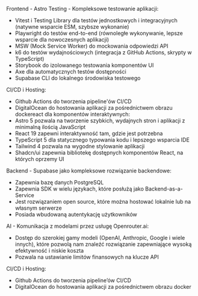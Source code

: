 Frontend - Astro Testing - Kompleksowe testowanie aplikacji:
- Vitest i Testing Library dla testów jednostkowych i integracyjnych (natywne wsparcie ESM, szybsze wykonanie)
- Playwright do testów end-to-end (równoległe wykonywanie, lepsze wsparcie dla nowoczesnych aplikacji)
- MSW (Mock Service Worker) do mockowania odpowiedzi API
- k6 do testów wydajnościowych (integracja z GitHub Actions, skrypty w TypeScript)
- Storybook do izolowanego testowania komponentów UI
- Axe dla automatycznych testów dostępności
- Supabase CLI do lokalnego środowiska testowego

CI/CD i Hosting:
- Github Actions do tworzenia pipeline'ów CI/CD
- DigitalOcean do hostowania aplikacji za pośrednictwem obrazu dockereact dla komponentów interaktywnych:
- Astro 5 pozwala na tworzenie szybkich, wydajnych stron i aplikacji z minimalną ilością JavaScript
- React 19 zapewni interaktywność tam, gdzie jest potrzebna
- TypeScript 5 dla statycznego typowania kodu i lepszego wsparcia IDE
- Tailwind 4 pozwala na wygodne stylowanie aplikacji
- Shadcn/ui zapewnia bibliotekę dostępnych komponentów React, na których oprzemy UI

Backend - Supabase jako kompleksowe rozwiązanie backendowe:
- Zapewnia bazę danych PostgreSQL
- Zapewnia SDK w wielu językach, które posłużą jako Backend-as-a-Service
- Jest rozwiązaniem open source, które można hostować lokalnie lub na własnym serwerze
- Posiada wbudowaną autentykację użytkowników

AI - Komunikacja z modelami przez usługę Openrouter.ai:
- Dostęp do szerokiej gamy modeli (OpenAI, Anthropic, Google i wiele innych), które pozwolą nam znaleźć rozwiązanie zapewniające wysoką efektywność i niskie koszta
- Pozwala na ustawianie limitów finansowych na klucze API

CI/CD i Hosting:
- Github Actions do tworzenia pipeline’ów CI/CD
- DigitalOcean do hostowania aplikacji za pośrednictwem obrazu docker